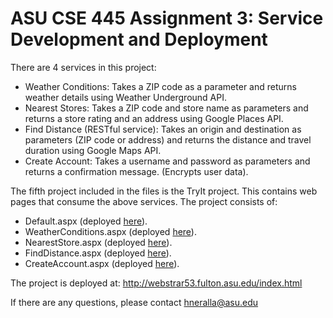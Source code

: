 # ASU CSE 445 Assignment 3: Service Development and Deployment

There are 4 services in this project:

* Weather Conditions: Takes a ZIP code as a parameter and returns weather details using Weather Underground API. 
* Nearest Stores: Takes a ZIP code and store name as parameters and returns a store rating and an address using Google Places API.
* Find Distance (RESTful service): Takes an origin and destination as parameters (ZIP code or address) and returns the distance and travel duration using Google Maps API. 
* Create Account: Takes a username and password as parameters and returns a confirmation message. (Encrypts user data). 

The fifth project included in the files is the TryIt project. This contains web pages that consume the above services. The project consists of: <br />
* Default.aspx (deployed [here](http://webstrar53.fulton.asu.edu/page0/Default.aspx)).
* WeatherConditions.aspx (deployed [here](http://webstrar53.fulton.asu.edu/page0/WeatherConditions.aspx)).
* NearestStore.aspx (deployed [here](http://webstrar53.fulton.asu.edu/page0/NearestStore.aspx)).
* FindDistance.aspx (deployed [here](http://webstrar53.fulton.asu.edu/page0/FindDistance.aspx)).
* CreateAccount.aspx (deployed [here](http://webstrar53.fulton.asu.edu/page0/CreateAccount.aspx)).
 
The project is deployed at: http://webstrar53.fulton.asu.edu/index.html

If there are any questions, please contact hneralla@asu.edu 
